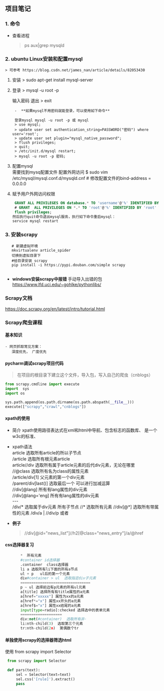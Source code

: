 ## 项目笔记

### 1. 命令
- 查看进程
    > ps aux|grep mysqld  
      
### 2. ubuntu **Linux安装和配置mysql**
    > 可参考 https://blog.csdn.net/james_nan/article/details/82053430
 1. 安装
        > sudo apt-get install mysql-server
 2. 登录
        >  mysql -u root -p
             
      输入密码
      退出
        > exit  
                                                                            
         -  **如果mysql不用密码就能登录，可以使用如下命令**
         
       ```
        登录mysql mysql -u root -p 或 mysql 
        > use mysql;   
        > update user set authentication_string=PASSWORD("密码") where user='root';  
        > update user set plugin="mysql_native_password";  
        > flush privileges;  
        > quit;   
        > /etc/init.d/mysql restart;  
        > mysql -u root -p 密码;  
      ``` 
 3.  配置mysql  
     需要找到mysq配置文件
     配置外网访问
           $ sudo vim /etc/mysql/mysql.conf.d/mysqld.cnf
           # 修改配置文件的bind-address = 0.0.0.0
 4.  赋予用户外网访问权限 
      ```sql
       GRANT ALL PRIVILEGES ON database.* TO 'username'@'%' IDENTIFIED BY 'password' ;
       # GRANT  ALL PRIVILEGES ON *.* TO 'root'@'%' IDENTIFIED BY 'root' WITH GRANT OPTION; 
       flush privileges; 
      然后执行quit命令退出mysql服务，执行如下命令重启mysql：
      service mysql restart
      ```
###  3.  安装scrapy
  ```
     # 新建虚拟环境
     mkvirtualenv article_spider
     切换到虚拟目录下 
     #给目录安装 scrapy
     pip install -i https://pypi.douban.com/simple scrapy
     
  ```
  - **windows安装scrapy中报错**
   手动导入出错的包 
   https://www.lfd.uci.edu/~gohlke/pythonlibs/  
### Scrapy文档
   https://doc.scrapy.org/en/latest/intro/tutorial.html
### Scrapy爬虫课程
   #### 基本知识
    - 网页抓取常见方案： 
       深度优先， 广度优先   
   #### pycharm调试scrapy项目代码
   >在项目的根目录下建立这个文件，导入包，写入自己的爬虫（cnblogs）
   ```python
   from scrapy.cmdline import execute
   import  sys
   import os

   sys.path.append(os.path.dirname(os.path.abspath(__file__)))
   execute(["scrapy","crawl","cnblogs"])

   ```
   #### xpath的使用
   - 简介 
     xpath使用路径表达式在xml和html中导航、包含标志的函数库、 是一个w3c的标准、  
   - xpath语法  
    article 选取所有article的所以子节点  
    /article 选取所有根元素article  
    article//div 选取所有属于article元素的后代div元素，无论在哪里  
    //@class  选取所有名为class的属性元素  
    /article/div[1]  父元素的第一个div元素  
    /parent/div[last()] 选取最后一个 可以进行加减运算  
    //div[@lang]  所有有lang属性的div元素  
    //div[@lang='eng]  所有有lang属性的div元素  
    ---  
    /div/*  选取属于div元素 所有子节点
    //*     选取所有元素
    //div[@*]  选取所有带属性的元素
    /div/a | //div/p 或者  
    
   -  **例子**    
      >  //div[@id="news_list"]//h2[@class="news_entry"]/a/@href  
       
   #### css选择器复习
```python
       *  所有元素
       #container id选择器
       .container  class选择器
       li a 选取所有li下面的所有a节点 
       ul + p   ul后的第一个元素
       div#container > ul  选取指定div子元素
       ================================ 
       p ~ ul 选择前边有p元素的所有ul元素
       a[title] 选择所有有title属性的a元素
       a[href="xxxxx"] 属性为xx的a元素
       a[href*="x"] 属性xx开头的a元素
       a[href$="x"] 属性xx结尾的a元素
       input[type=radio]:checked 选择选中的表单元素
       ===================
       div:not(#container)  选取所有非·
       li:nth-child(3)  选取第三个元素
       tr:nth-child(2n)  第偶数个tr
``` 
   #### 单独使用scrapy的选择器筛选html
   使用 from scrapy import Selector
   ```python
    from scrapy import Selector
     
    def pars(text):
        sel = Selector(text=text)
        sel.css('[rule]').extract()
        pass
   ```
  
